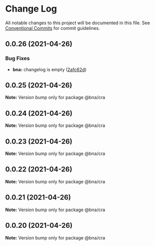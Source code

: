 # Change Log

All notable changes to this project will be documented in this file.
See [Conventional Commits](https://conventionalcommits.org) for commit guidelines.

## 0.0.26 (2021-04-26)


### Bug Fixes

* **bna:** changelog is empty ([2afc62d](https://github.com/robot-ux/bna/commit/2afc62dacd2f394962c4b2494fde1483ac0b388c))





## 0.0.25 (2021-04-26)

**Note:** Version bump only for package @bna/cra





## 0.0.24 (2021-04-26)

**Note:** Version bump only for package @bna/cra





## 0.0.23 (2021-04-26)

**Note:** Version bump only for package @bna/cra





## 0.0.22 (2021-04-26)

**Note:** Version bump only for package @bna/cra





## 0.0.21 (2021-04-26)

**Note:** Version bump only for package @bna/cra





## 0.0.20 (2021-04-26)

**Note:** Version bump only for package @bna/cra
